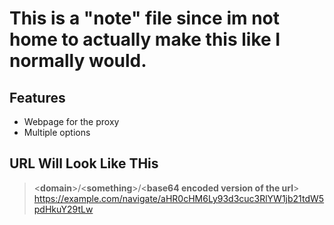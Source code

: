# This is a "note" file since im not home to actually make this like I normally would.

## Features
* Webpage for the proxy
* Multiple options

## URL Will Look Like THis
> <**domain**>/<**something**>/<**base64 encoded version of the url**>
> https://example.com/navigate/aHR0cHM6Ly93d3cuc3RlYW1jb21tdW5pdHkuY29tLw

